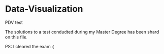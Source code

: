 # Data-Visualization
PDV test

The solutions to a test condudted during my Master Degree has been shard on this file.

PS: I cleared the exam :)
